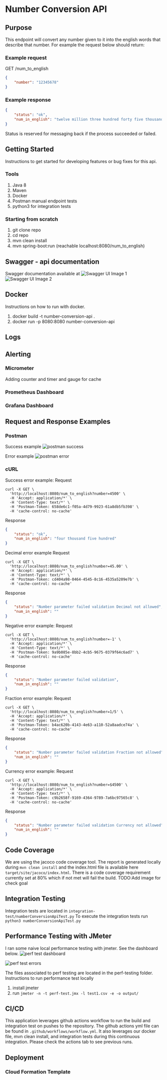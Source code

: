 # Number Conversion API

## Purpose
This endpoint will convert any number given to it into the english words that describe that number. For example the request below should return:

### Example request 
GET /num_to_english
```json
{
    "number": "12345678" 
}
```
### Example response

```json
{
    "status": "ok",
    "num_in_english": "twelve million three hundred forty five thousand six hundred seventy eight"
}
```


Status is reserved for messaging back if the process succeeded or failed.


## Getting Started 
Instructions to get started for developing features or bug fixes for this api.

### Tools
1. Java 8
3. Maven
4. Docker
5. Postman manual endpoint tests
6. python3 for integration tests

### Starting from scratch
1. git clone repo
2. cd repo
3. mvn clean install
4. mvn spring-boot:run (reachable localhost:8080/num_to_english)

## Swagger - api documentation
Swagger documentation available at 
![Swagger UI Image 1](imgs/swagger-1.png?raw=true "Title")
![Swagger UI Image 2](imgs/swagger-2.png?raw=true "Title")
## Docker
Instructions on how to run with docker.

1. docker build -t number-conversion-api .
2. docker run -p 8080:8080 number-conversion-api

## Logs

## Alerting

### Micrometer
Adding counter and timer and gauge for cache
### Prometheus Dashboard

### Grafana Dashboard

## Request and Response Examples
### Postman
Success example
![postman success](imgs/postman-success.png?raw=true "Title")

Error example
![postman error](imgs/postman-error.png?raw=true "Title")

### cURL

Success error example:
Request
```text
curl -X GET \
  'http://localhost:8080/num_to_english?number=4500' \
  -H 'Accept: application/*' \
  -H 'Content-Type: text/*' \
  -H 'Postman-Token: 658de6c1-f05a-4d79-9923-61a8db5fb398' \
  -H 'cache-control: no-cache'
```

Response
```json
{
    "status": "ok",
    "num_in_english": "four thousand five hundred"
}
```

Decimal error example
Request
```text
curl -X GET \
  'http://localhost:8080/num_to_english?number=45.00' \
  -H 'Accept: application/*' \
  -H 'Content-Type: text/*' \
  -H 'Postman-Token: cd404a98-0464-4545-8c16-4535a5209e7b' \
  -H 'cache-control: no-cache'
```

Response
```json
{
    "status": "Number parameter failed validation Decimal not allowed",
    "num_in_english": ""
}
```
Negative error example:
Request
```text
curl -X GET \
  'http://localhost:8080/num_to_english?number=-1' \
  -H 'Accept: application/*' \
  -H 'Content-Type: text/*' \
  -H 'Postman-Token: 9a9b085e-8bb2-4cb5-9675-0379f64c6ad7' \
  -H 'cache-control: no-cache'

```

Response
```json
{
    "status": "Number parameter failed validation",
    "num_in_english": ""
}
```
Fraction error example:
Request
```text
curl -X GET \
  'http://localhost:8080/num_to_english?number=1/5' \
  -H 'Accept: application/*' \
  -H 'Content-Type: text/*' \
  -H 'Postman-Token: b4ac620b-4143-4e63-a110-52a8aadce74a' \
  -H 'cache-control: no-cache'
```
Response
```json
{
    "status": "Number parameter failed validation Fraction not allowed",
    "num_in_english": ""
}
```

Currency error example:
Request
```text
curl -X GET \
  'http://localhost:8080/num_to_english?number=$4500' \
  -H 'Accept: application/*' \
  -H 'Content-Type: text/*' \
  -H 'Postman-Token: c9b2658f-9169-4364-9789-7a6bc97565c8' \
  -H 'cache-control: no-cache'
```

Response

```json
{
    "status": "Number parameter failed validation Currency not allowed",
    "num_in_english": ""
}
```

## Code Coverage
We are using the jacoco code coverage tool.  The report is generated locally during `mvn clean install` and the index.html file is available here `target/site/jacoco/index.html`.
There is a code coverage requirement currently set at 80% which if not met will fail the build.
TODO:Add image for check goal
## Integration Testing
Integration tests are located in `integration-test/numberConversionApiTest.py`
To execute the integration tests run `python3 numberConversionApiTest.py`

## Performance Testing with JMeter
I ran some naive local performance testing with jmeter. See the dashboard below.
![perf test dashboard](imgs/perf-test-dashboard.png?raw=true "Title")

![perf test errors](imgs/perf-test-errors.png?raw=true "Title")

The files associated to perf testing are located in the perf-testing folder.
Instructions to run performance test locally
1. install jmeter
2. run `jmeter -n -t perf-test.jmx -l test1.csv -e -o output/`
## CI/CD
This application leverages github actions workflow to run the build and integration test on pushes to the repository.
The github actions yml file can be found in `.github/workflows/workflow.yml`.  It also leverages our docker file, mvn clean install, and integration tests during this continuous integration.
Please check the actions tab to see previous runs.

## Deployment

### Cloud Formation Template